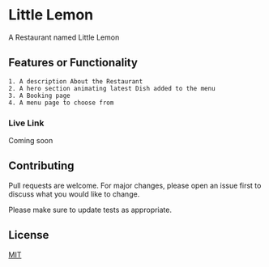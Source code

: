 # Little Lemon 
A Restaurant named Little Lemon

## Features or Functionality

```
1. A description About the Restaurant
2. A hero section animating latest Dish added to the menu
3. A Booking page
4. A menu page to choose from
```

### Live Link

Coming soon

## Contributing

Pull requests are welcome. For major changes, please open an issue first
to discuss what you would like to change.

Please make sure to update tests as appropriate.

## License

[MIT](https://choosealicense.com/licenses/mit/)
